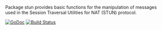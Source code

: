 Package stun provides basic functions for the manipulation of messages
used in the Session Traversal Utilities for NAT (STUN) protocol.

[![GoDoc](https://godoc.org/github.com/mikioh/stun?status.png)](https://godoc.org/github.com/mikioh/stun)
[![Build Status](https://drone.io/github.com/mikioh/stun/status.png)](https://drone.io/github.com/mikioh/stun/latest)
